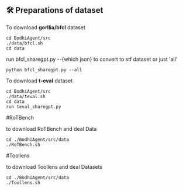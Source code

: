 ## 🛠️ Preparations of dataset

To download **gorllia/bfcl** dataset

```
cd BodhiAgent/src
./data/bfcl.sh
cd data
```
run bfcl_sharegpt.py --{which json} to convert to stf dataset or just 'all'
```
python bfcl_sharegpt.py --all
```

To download **t-eval** dataset

```
cd BodhiAgent/src
./data/teval.sh
cd data
run teval_sharegpt.py 
```

#RoTBench

to download RoTBench and deal Data
```
cd ./BodhiAgent/src/data
./RoTBench.sh
```

#Toollens

to download Toollens and deal Datasets
```
cd ./BodhiAgent/src/data
./Toollens.sh
```
